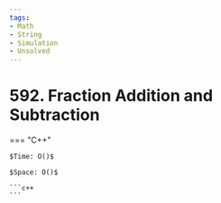 ```yaml
---
tags:
- Math
- String
- Simulation
- Unsolved
---
```



# 592. Fraction Addition and Subtraction

=== "C++"

    $Time: O()$

    $Space: O()$

    ```c++
    ```